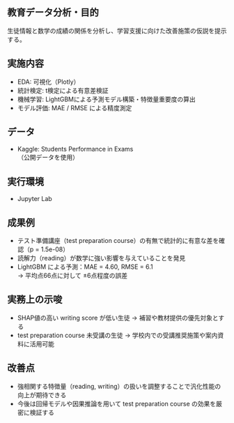 ## 教育データ分析・目的
生徒情報と数学の成績の関係を分析し、学習支援に向けた改善施策の仮説を提示する。

## 実施内容
- EDA: 可視化（Plotly）
- 統計検定: t検定による有意差検証
- 機械学習: LightGBMによる予測モデル構築・特徴量重要度の算出
- モデル評価: MAE / RMSE による精度測定

## データ
- Kaggle: Students Performance in Exams  
  （公開データを使用）

## 実行環境
- Jupyter Lab

## 成果例
- テスト準備講座（test preparation course）の有無で統計的に有意な差を確認（p = 1.5e-08）  
- 読解力（reading）が数学に強い影響を与えていることを発見  
- LightGBM による予測：MAE = 4.60, RMSE = 6.1  
  → 平均点66点に対して ±6点程度の誤差

## 実務上の示唆
- SHAP値の高い writing score が低い生徒 → 補習や教材提供の優先対象とする  
- test preparation course 未受講の生徒 → 学校内での受講推奨施策や案内資料に活用可能

## 改善点
- 強相関する特徴量（reading, writing）の扱いを調整することで汎化性能の向上が期待できる  
- 今後は回帰モデルや因果推論を用いて test preparation course の効果を厳密に検証する
